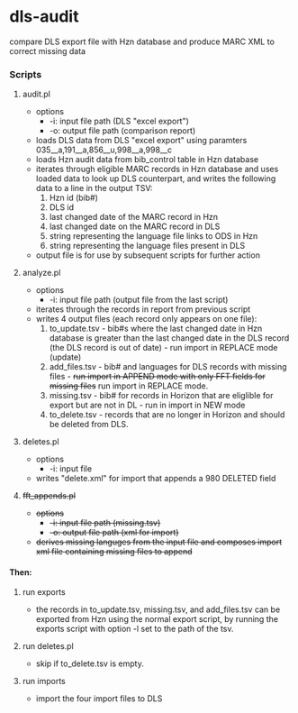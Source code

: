 # dls-audit
compare DLS export file with Hzn database and produce MARC XML to correct missing data

<h3>Scripts</h3>

1. audit.pl
    * options
        * -i: input file path (DLS "excel export")
        * -o: output file path (comparison report)
    * loads DLS data from DLS "excel export" using paramters 035__a,191__a,856__u,998__a,998__c
    * loads Hzn audit data from bib_control table in Hzn database
    * iterates through eligible MARC records in Hzn database and uses loaded data to look up DLS counterpart, and writes the following data to a line in the output TSV: <br>
        1. Hzn id (bib#)
        2. DLS id
        3. last changed date of the MARC record in Hzn
        4. last changed date on the MARC record in DLS
        5. string representing the language file links to ODS in Hzn
        6. string representing the language files present in DLS
    * output file is for use by subsequent scripts for further action

2. analyze.pl
    * options
        * -i: input file path (output file from the last script)
    * iterates through the records in report from previous script
    * writes 4 output files (each record only appears on one file):
        1. to_update.tsv - bib#s where the last changed date in Hzn database is greater than the last changed date in the DLS record (the DLS record is out of date) - run import in REPLACE mode (update)
        2. add_files.tsv - bib# and languages for DLS records with missing files - ~~run import in APPEND mode with only FFT fields for missing files~~ run import in REPLACE mode. 
        3. missing.tsv - bib# for records in Horizon that are eliglible for export but are not in DL - run in import in NEW mode
		4. to_delete.tsv - records that are no longer in Horizon and should be deleted from DLS.

3. deletes.pl
	* options 
		* -i: input file
	* writes "delete.xml" for import that appends a 980 DELETED field 
		
3. ~~fft_appends.pl~~
   * ~~options~~
      * ~~-i: input file path (missing.tsv)~~
      * ~~-o: output file path (xml for import)~~
   * ~~derives missing languges from the input file and composes import xml file containing missing files to append~~

<h4>Then:</h4>

1. run exports
	* the records in to_update.tsv, missing.tsv, and add_files.tsv can be exported from Hzn using the normal export script, by running the exports script with option -l set to the path of the tsv.
  
2. run deletes.pl
	* skip if to_delete.tsv is empty.
	
3. run imports
	* import the four import files to DLS 
